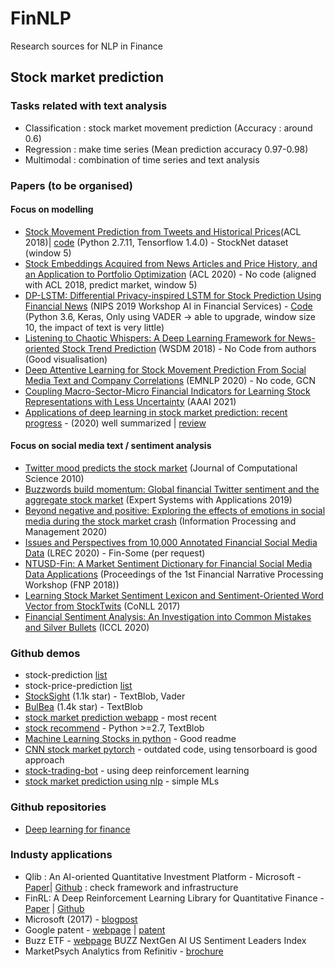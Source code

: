 # FinNLP
Research sources for NLP in Finance

## Stock market prediction 
### Tasks related with text analysis
- Classification : stock market movement prediction (Accuracy : around 0.6) 
- Regression : make time series (Mean prediction accuracy 0.97-0.98)
- Multimodal : combination of time series and text analysis

### Papers (to be organised)
#### Focus on modelling 
- [Stock Movement Prediction from Tweets and Historical Prices](https://www.aclweb.org/anthology/P18-1183.pdf)(ACL 2018)| [code](https://github.com/yumoxu/stocknet-code) (Python 2.7.11, Tensorflow 1.4.0) -  StockNet dataset (window 5)
- [Stock Embeddings Acquired from News Articles and Price History, and an Application to Portfolio Optimization](https://www.aclweb.org/anthology/2020.acl-main.307.pdf) (ACL 2020) - No code (aligned with ACL 2018, predict market, window 5)
- [DP-LSTM: Differential Privacy-inspired LSTM for Stock Prediction Using Financial News](https://arxiv.org/pdf/1912.10806.pdf) (NIPS 2019 Workshop AI in Financial Services) - [Code](https://github.com/AI4Finance-LLC/Financial-News-for-Stock-Prediction-using-DP-LSTM-NIPS-2019) (Python 3.6, Keras, Only using VADER -> able to upgrade, window size 10, the impact of text is very little)
- [Listening to Chaotic Whispers: A Deep Learning Framework for News-oriented Stock Trend Prediction](https://arxiv.org/pdf/1712.02136.pdf) (WSDM 2018) - No Code from authors (Good visualisation)
- [Deep Attentive Learning for Stock Movement Prediction From Social Media Text and Company Correlations](https://www.aclweb.org/anthology/2020.emnlp-main.676.pdf) (EMNLP 2020) - No code, GCN
- [Coupling Macro-Sector-Micro Financial Indicators for Learning Stock Representations with Less Uncertainty](https://www.aaai.org/AAAI21Papers/AAAI-7228.WangG.pdf) (AAAI 2021)
- [Applications of deep learning in stock market prediction: recent progress](https://arxiv.org/pdf/2003.01859v1.pdf) - (2020) well summarized | [review](https://paperswithcode.com/paper/applications-of-deep-learning-in-stock-market/review/)

#### Focus on social media text / sentiment analysis
- [Twitter mood predicts the stock market](https://arxiv.org/pdf/1010.3003.pdf) (Journal of Computational Science 2010)
- [Buzzwords build momentum: Global financial Twitter sentiment and the aggregate stock market](https://www.sciencedirect.com/science/article/pii/S0957417419304270) (Expert Systems with Applications 2019)
- [Beyond negative and positive: Exploring the effects of emotions in social media during the stock market crash](https://www.sciencedirect.com/science/article/abs/pii/S0306457319309057) (Information Processing and Management 2020)
- [Issues and Perspectives from 10,000 Annotated Financial Social Media Data](https://www.aclweb.org/anthology/2020.lrec-1.749/) (LREC 2020) - Fin-Some (per request)
- [NTUSD-Fin: A Market Sentiment Dictionary for Financial Social Media Data Applications](http://nlg.csie.ntu.edu.tw/~hhhuang/docs/fnp2018.pdf) (Proceedings of the 1st Financial Narrative Processing Workshop (FNP 2018))
- [Learning Stock Market Sentiment Lexicon and Sentiment-Oriented Word Vector from StockTwits](https://www.aclweb.org/anthology/K17-1031/) (CoNLL 2017)
- [Financial Sentiment Analysis: An Investigation into Common Mistakes and Silver Bullets](https://www.aclweb.org/anthology/2020.coling-main.85/) (ICCL 2020)

### Github  demos 
- stock-prediction [list](https://github.com/topics/stock-prediction?l=python)
- stock-price-prediction [list](https://github.com/topics/stock-price-prediction?o=desc&s=stars)
- [StockSight](https://github.com/shirosaidev/stocksight) (1.1k star) - TextBlob, Vader
- [BulBea](https://github.com/achillesrasquinha/bulbea) (1.4k star) - TextBlob
- [stock market prediction webapp](https://github.com/kaushikjadhav01/Stock-Market-Prediction-Web-App-using-Machine-Learning-And-Sentiment-Analysis) - most recent
- [stock recommend](https://github.com/alvarobartt/twitter-stock-recommendation) - Python >=2.7, TextBlob
- [Machine Learning Stocks in python](https://github.com/robertmartin8/MachineLearningStocks) - Good readme
- [CNN stock market pytorch](https://github.com/hardyqr/CNN-for-Stock-Market-Prediction-PyTorch) - outdated code, using tensorboard is good approach
- [stock-trading-bot](https://github.com/pskrunner14/trading-bot) - using deep reinforcement learning
- [stock market prediction using nlp](https://github.com/SATHVIKRAJU/Stock-Market-Prediction-using-Natural-Language-Processing) - simple MLs

### Github repositories 
- [Deep learning for finance](https://github.com/sangyx/deep-finance)

### Industy applications
- Qlib : An AI-oriented Quantitative Investment Platform - Microsoft - [Paper](https://arxiv.org/pdf/2009.11189v1.pdf)| [Github](https://github.com/microsoft/qlib) : check framework and infrastructure
- FinRL: A Deep Reinforcement Learning Library for Quantitative Finance - [Paper](https://arxiv.org/pdf/2011.09607.pdf) | [Github](https://github.com/AI4Finance-LLC/FinRL-Library)
- Microsoft (2017) - [blogpost](https://devblogs.microsoft.com/cse/2017/12/04/predicting-stock-performance-deep-learning/)
- Google patent - [webpage](https://patents.google.com/patent/US20030135445A1/en) | [patent](https://patentimages.storage.googleapis.com/df/93/5d/4cc361daa8ee8c/US20030135445A1.pdf) 
- Buzz ETF - [webpage](https://investwithbuzz.com/) BUZZ NextGen AI US Sentiment Leaders Index
- MarketPsych Analytics from Refinitiv - [brochure](https://www.refinitiv.com/content/dam/marketing/en_us/documents/brochures/marketpsych-indices-brochure.pdf)
